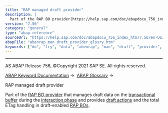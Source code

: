 ```yaml
---
title: "RAP managed draft provider"
description: |
  Part of the RAP BO provider(https://help.sap.com/doc/abapdocu_756_index_htm/7.56/en-US/abenrap_bo_provider_glosry.htm 'Glossary Entry') that manages draft data on the transactional buffer(https://help.sap.com/doc/abapdocu_756_index_htm/7.56/en-US/abentransactional_buffer_glosry.htm 'Glossary Ent
version: "7.56"
category: "general"
type: "abap-reference"
sourceUrl: "https://help.sap.com/doc/abapdocu_756_index_htm/7.56/en-US/abenrap_man_draft_provider_glosry.htm"
abapFile: "abenrap_man_draft_provider_glosry.htm"
keywords: ["do", "try", "data", "abenrap", "man", "draft", "provider", "glosry"]
---
```


* * *

AS ABAP Release 756, ©Copyright 2021 SAP SE. All rights reserved.

[ABAP Keyword Documentation](https://help.sap.com/doc/abapdocu_756_index_htm/7.56/en-US/abenabap.htm) →  [ABAP Glossary](https://help.sap.com/doc/abapdocu_756_index_htm/7.56/en-US/abenabap_glossary.htm) → 

RAP managed draft provider

Part of the [RAP BO provider](https://help.sap.com/doc/abapdocu_756_index_htm/7.56/en-US/abenrap_bo_provider_glosry.htm "Glossary Entry") that manages draft data on the [transactional buffer](https://help.sap.com/doc/abapdocu_756_index_htm/7.56/en-US/abentransactional_buffer_glosry.htm "Glossary Entry") during the [interaction phase](https://help.sap.com/doc/abapdocu_756_index_htm/7.56/en-US/abenrap_int_phase_glosry.htm "Glossary Entry") and provides [draft actions](https://help.sap.com/doc/abapdocu_756_index_htm/7.56/en-US/abenrap_bo_draft_action_glosry.htm "Glossary Entry") and the total ETag handling in draft-enabled [RAP BOs](https://help.sap.com/doc/abapdocu_756_index_htm/7.56/en-US/abenrap_bo_glosry.htm "Glossary Entry").
